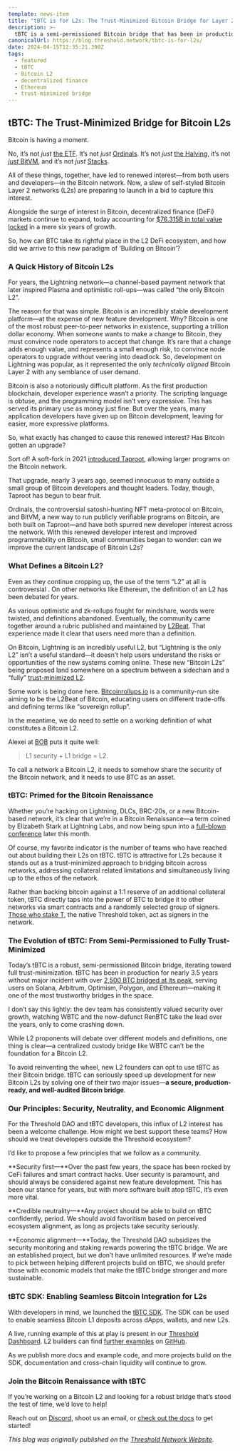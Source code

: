 ```yaml
---
template: news-item
title: "tBTC is for L2s: The Trust-Minimized Bitcoin Bridge for Layer 2 Scaling"
description: >-
  tBTC is a semi-permissioned Bitcoin bridge that has been in production for nearly four years, and continues to evolve towards full trust-minimization for users on Solana, Arbitrum, Optimism, Polygon, and Ethereum.
canonicalUrl: https://blog.threshold.network/tbtc-is-for-l2s/
date: 2024-04-15T12:35:21.390Z
tags:
  - featured
  - tBTC
  - Bitcoin L2
  - decentralized finance
  - Ethereum
  - trust-minimized bridge 
---
```


## tBTC: The Trust-Minimized Bridge for Bitcoin L2s

Bitcoin is having a moment.

No, it’s not *just* [the ETF](https://thesis.co/blog/the-bitcoin-etf-is-here/?ref=blog.threshold.network). It’s not *just* [Ordinals](https://nftnow.com/news/research-and-mining-report-highlights-bitcoins-enduring-impact/?ref=blog.threshold.network). It’s not *just* [the Halving](https://www.forbes.com/advisor/investing/cryptocurrency/bitcoin-halving/?ref=blog.threshold.network), it’s not [*just* BitVM](https://bitvm.org/bitvm.pdf?ref=blog.threshold.network), and it’s not *just* [Stacks](https://unchainedcrypto.com/stacks-a-bitcoin-layer-2-protocol-sees-all-time-high-in-total-value-locked/?ref=blog.threshold.network).

All of these things, together, have led to renewed interest—from both users and developers—in the Bitcoin network. Now, a slew of self-styled Bitcoin Layer 2 networks (L2s) are preparing to launch in a bid to capture this interest.

Alongside the surge of interest in Bitcoin, decentralized finance (DeFi) markets continue to expand, today accounting for [$76.315B in total value locked](https://defillama.com/?ref=blog.threshold.network) in a mere six years of growth.

So, how can BTC take its rightful place in the L2 DeFi ecosystem, and how did we arrive to this new paradigm of ‘Building on Bitcoin’?

### A Quick History of Bitcoin L2s

For years, the Lightning network—a channel-based payment network that later inspired Plasma and optimistic roll-ups—was called “the only Bitcoin L2”.

The reason for that was simple. Bitcoin is an incredibly stable development platform—at the expense of new feature development. Why? Bitcoin is one of the most robust peer-to-peer networks in existence, supporting a trillion dollar economy. When someone wants to make a change to Bitcoin, they must convince node operators to accept that change. It’s rare that a change adds enough value, and represents a small enough risk, to convince node operators to upgrade without veering into deadlock. So, development on Lightning was popular, as it represented the only *technically aligned* Bitcoin Layer 2 with any semblance of user demand.

Bitcoin is also a notoriously difficult platform. As the first production blockchain, developer experience wasn’t a priority. The scripting language is obtuse, and the programming model isn’t very expressive. This has served its primary use as money just fine. But over the years, many application developers have given up on Bitcoin development, leaving for easier, more expressive platforms.

So, what exactly has changed to cause this renewed interest? Has Bitcoin gotten an upgrade?

Sort of! A soft-fork in 2021 [introduced Taproot](https://cointelegraph.com/news/breaking-the-bitcoin-network-welcomes-taproot-soft-fork-upgrade?ref=blog.threshold.network), allowing larger programs on the Bitcoin network.

That upgrade, nearly 3 years ago, seemed innocuous to many outside a small group of Bitcoin developers and thought leaders. Today, though, Taproot has begun to bear fruit.

Ordinals, the controversial satoshi-hunting NFT meta-protocol on Bitcoin, and BitVM, a new way to run publicly verifiable programs on Bitcoin, are both built on Taproot—and have both spurred new developer interest across the network. With this renewed developer interest and improved programmability on Bitcoin, small communities began to wonder: can we improve the current landscape of Bitcoin L2s?

### What Defines a Bitcoin L2?

Even as they continue cropping up, the use of the term “L2” at all is controversial . On other networks like Ethereum, the definition of an L2 has been debated for years.

As various optimistic and zk-rollups fought for mindshare, words were twisted, and definitions abandoned. Eventually, the community came together around a rubric published and maintained by [L2Beat](https://l2beat.com/scaling/summary?ref=blog.threshold.network). That experience made it clear that users need more than a definition.

On Bitcoin, Lightning is an incredibly useful L2, but “Lightning is the only L2” isn’t a useful standard—it doesn’t help users understand the risks or opportunities of the new systems coming online. These new “Bitcoin L2s” being proposed land somewhere on a spectrum between a sidechain and a “fully” [trust-minimized L2](https://thesis.co/blog/whats-in-a-bitcoin-l2/?ref=blog.threshold.network).

Some work is being done here. [Bitcoinrollups.io](https://www.bitcoinrollups.io/) is a community-run site aiming to be the L2Beat of Bitcoin, educating users on different trade-offs and defining terms like “sovereign rollup”.

In the meantime, we do need to settle on a working definition of what constitutes a Bitcoin L2.

Alexei at [BOB](https://twitter.com/build_on_bob) puts it quite well:

> L1 security + L1 bridge = L2.

To call a network a Bitcoin L2, it needs to somehow share the security of the Bitcoin network, and it needs to use BTC as an asset.

### tBTC: Primed for the Bitcoin Renaissance

Whether you’re hacking on Lightning, DLCs, BRC-20s, or a new Bitcoin-based network, it’s clear that we’re in a Bitcoin Renaissance—a term coined by Elizabeth Stark at Lightning Labs, and now being spun into a [full-blown conference](https://bitcoin-renaissance.com/) later this month.

Of course, my favorite indicator is the number of teams who have reached out about building their L2s on tBTC. tBTC is attractive for L2s because it stands out as a trust-minimized approach to bridging bitcoin across networks, addressing collateral related limitations and simultaneously living up to the ethos of the network.

Rather than backing bitcoin against a 1:1 reserve of an additional collateral token, tBTC directly taps into the power of BTC to bridge it to other networks via smart contracts and a randomly selected group of signers. [Those who stake T](https://docs.threshold.network/staking-and-running-a-node/tbtc-beta-stakers-program?ref=blog.threshold.network), the native Threshold token, act as signers in the network.

### The Evolution of tBTC: From Semi-Permissioned to Fully Trust-Minimized

Today’s tBTC is a robust, semi-permissioned Bitcoin bridge, iterating toward full trust-minimization. tBTC has been in production for nearly 3.5 years without major incident with over [2,500 BTC bridged at its peak](https://dune.com/threshold/tbtc?ref=blog.threshold.network), serving users on Solana, Arbitrum, Optimism, Polygon, and Ethereum—making it one of the most trustworthy bridges in the space.

I don’t say this lightly: the dev team has consistently valued security over growth, watching WBTC and the now-defunct RenBTC take the lead over the years, only to come crashing down.

While L2 proponents will debate over different models and definitions, one thing is clear—a centralized custody bridge like WBTC can’t be the foundation for a Bitcoin L2.

To avoid reinventing the wheel, new L2 founders can opt to use tBTC as their Bitcoin bridge. tBTC can seriously speed up development for new Bitcoin L2s by solving one of their two major issues—**a secure, production-ready, and well-audited Bitcoin bridge**.

### Our Principles: Security, Neutrality, and Economic Alignment

For the Threshold DAO and tBTC developers, this influx of L2 interest has been a welcome challenge. How might we best support these teams? How should we treat developers outside the Threshold ecosystem?

I’d like to propose a few principles that we follow as a community.

**Security first—**Over the past few years, the space has been rocked by CeFi failures and smart contract hacks. User security is paramount, and should always be considered against new feature development. This has been our stance for years, but with more software built atop tBTC, it’s even more vital.

**Credible neutrality—**Any project should be able to build on tBTC confidently, period. We should avoid favoritism based on perceived ecosystem alignment, as long as projects take security seriously.

**Economic alignment—**Today, the Threshold DAO subsidizes the security monitoring and staking rewards powering the tBTC bridge. We are an established project, but we don’t have unlimited resources. If we’re made to pick between helping different projects build on tBTC, we should prefer those with economic models that make the tBTC bridge stronger and more sustainable.

### tBTC SDK: Enabling Seamless Bitcoin Integration for L2s

With developers in mind, we launched the [tBTC SDK](https://docs.threshold.network/app-development/tbtc-v2/tbtc-sdk/?ref=blog.threshold.network). The SDK can be used to enable seamless Bitcoin L1 deposits across dApps, wallets, and new L2s.

A live, running example of this at play is present in our [Threshold Dashboard](https://dashboard.threshold.network/overview/networkhttps://dashboard.threshold.network/overview/network?ref=blog.threshold.network). L2 builders can find [further examples](https://github.com/keep-network/tbtc-v2/pull/776?ref=blog.threshold.network) on [GitHub](https://github.com/keep-network/tbtc-v2/pull/778?ref=blog.threshold.network).

As we publish more docs and example code, and more projects build on the SDK, documentation and cross-chain liquidity will continue to grow.

### Join the Bitcoin Renaissance with tBTC

If you’re working on a Bitcoin L2 and looking for a robust bridge that’s stood the test of time, we’d love to help!

Reach out on [Discord](https://discord.com/invite/threshold?ref=tbtc.network?ref=tbtc.network), shoot us an email, or [check out the docs](https://github.com/keep-network/tbtc-v2?ref=blog.threshold.network) to get started!

*T﻿his blog was originally published on the [Threshold Network Website](https://blog.threshold.network/tbtc-is-for-l2s/).*
